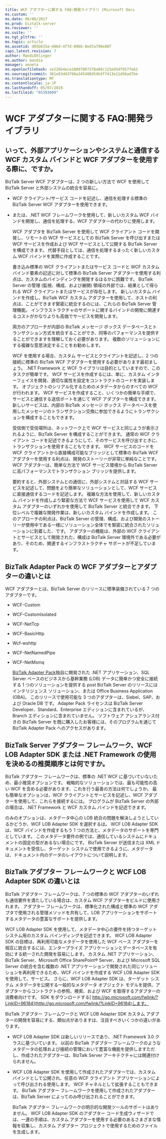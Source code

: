 ```yaml
---
title: WCF アダプターに関する FAQ:開発ライブラリ |Microsoft Docs
ms.custom: ''
ms.date: 06/08/2017
ms.prod: biztalk-server
ms.reviewer: ''
ms.suite: ''
ms.tgt_pltfrm: ''
ms.topic: article
ms.assetid: d05b635a-d46d-4f7d-896b-8ed7a799e80f
caps.latest.revision: 7
author: MandiOhlinger
ms.author: mandia
manager: anneta
ms.openlocfilehash: ce226b4eca18007087378a04c115e95df957fe62
ms.sourcegitcommit: 381e83d43796a345488d54b3f7413e11d56ad7be
ms.translationtype: MT
ms.contentlocale: ja-JP
ms.lasthandoff: 05/07/2019
ms.locfileid: "65393609"
---
```

# <a name="wcf-adapter-faq-development-libraries"></a>WCF アダプターに関する FAQ:開発ライブラリ
## <a name="when-does-it-make-more-sense-to-use-the-wcf-adapters-vs-a-wcf-custom-binding-to-communicate-with-an-external-application-or-system"></a>いって、外部アプリケーションやシステムと通信する WCF カスタム バインドと WCF アダプターを使用する際に、ですか。  
 BizTalk Server WCF アダプターは、2 つの新しい方法で WCF を使用して BizTalk Server と外部システムの統合を容易に。  
  
- WCF クライアント/サービス コードを記述し、通信を処理する標準の BizTalk Server WCF アダプターを使用できます。  
  
- または、.NET WCF フレームワークを使用して、新しいカスタム WCF バインドを開発し、通信を処理する、WCF アダプターの代わりに使用します。  
  
  WCF アダプタを BizTalk Server を使用して WCF クライアント コードを開発し、リモートの WCF サービスとしての BizTalk Server を呼び出すまたは WCF サービスを作成および WCF サービスとして公開する BizTalk Server を構成できます。 代替手段としては、通信を処理するまったく新しいカスタム WCF バインドを実際に作成することです。  
  
  書き込み標準の WCF クライアントまたはサービス コードと WCF カスタム バインド要素の記述に対して標準の BizTalk Server アダプターを使用する利点は、カスタムのバインディングを開発するはるかに困難です。 BizTalk Server の管理 (監視、構成、および展開) 領域の外部では、結果として得られる WCF クライアントまたはサービスが存在します。 新しいカスタム バインドを作成し、BizTalk WCF カスタム アダプターを使用して、ホストの利点は、ことができます緊密に統合するのには、これらの BizTalk Server 管理機能。 インフラストラクチャのサポートに関するバインドの開発に関連するコストがかなりよりも高価でサービスを開発します。  
  
  両方のアプローチが内部の BizTalk メッセージ ボックス データベースとトランザクション方式を統合することができ、同等のパフォーマンスを提供することができますを理解しておく必要があります。 複数のソリューションにする複雑な意思決定することをお勧めします。  
  
  WCF を使用する場合、カスタム サービスとクライアントを記述し、2 つの接続に標準の BizTalk WCF アダプターを使用する必要があります最初ましょう。 .NET Framework と WCF ライブラリは目的としていますので、このタスクが簡単です。 WCF サービスを作成するには、単に、カスタム インターフェイスを開発、適切な属性を設定をコントラクトのコードを実装します。 オブジェクトのシリアル化するためのメタデータからのすべての WCF が行われます。 WCF サービスを作成すること、いくつかの簡単な手順で、サービスと通信する送信ポートを通じて WCF アダプターを構成できます。 新しいサービスは、内部の BizTalk メッセージ ボックス データベースを使用したメッセージのトランザクション交換に参加できるようにトランザクションを構成することもできます。  
  
  受信側で受信場所は、ネットワーク上で WCF サービスと同じようが表示されるように、BizTalk Server を構成することができます。 通常の WCF クライアント コードを記述できるようにして、そのサービスを呼び出すときに、トランザクションを使用することもできます。 WCF サービスのコードを WCF クライアントから直接構成可能なブリッジとして標準の BizTalk WCF アダプターを使用する利点は、開発のストーリーが非常に単純なことです。 WCF アダプターは、簡単な方法で WCF サービス環境から BizTalk Server に高パフォーマンスでトランザクション ブリッジを提供します。  
  
  要約すると、外部システムとの通信に、外部システムと対話する WCF サービスを記述して、問題をより簡単なソリューションとして、WCF サービスに直接通信するコードを記述します。 複雑な方法を使用して、新しいカスタム バインドを作成しより緊密な方法で WCF サービスを使用して WCF カスタム アダプターのいずれかを使用して BizTalk Server と統合できます。 下位レベルで複雑な開発作業は、新しいカスタム バインドを作成します。 このアプローチの利点は、BizTalk Server の管理、構成、および開発のストーリーが使用中である一様にソリューション全体でを緊密に統合されたソリューションに到着した、です。 アダプターの機能は、外部の WCF クライアントとサービスとして開発された、構成は BizTalk Server 環境外である必要があり、そのため、関連するインフラストラクチャ サポートが不足しています。  
  
## <a name="what-are-the-differences-between-the-wcf-adapters-and-the-adapters-in-the-biztalk-adapter-pack"></a>BizTalk Adapter Pack の WCF アダプターとアダプターの違いとは  
 WCF アダプターとは、BizTalk Server のリリースに標準装備されている 7 つのアダプターです。  
  
- WCF-Custom  
  
- WCF-CustomIsolated  
  
- WCF-NetTcp  
  
- WCF-BasicHttp  
  
- Wcf-wshttp  
  
- WCF-NetNamedPipe  
  
- WCF-NetMsmq  
  
  [BizTalk Adapter Pack](http://www.microsoft.com/biztalk/en/us/adapter-pack.aspx)独自に開発された .NET アプリケーション、SQL Server ベースのビジネスから基幹業務 (LOB) データに簡単かつ安全に接続する 1 つのソリューションを提供する post BizTalk Server のリリースにはインテリジェンス ソリューション、または Office Business Application (OBA)。 このリリースで使用可能な 3 つのアダプターは、Siebel、SAP、および Oracle DB です。 Adapter Pack ライセンスは BizTalk Server Developer、Standard、Enterprise エディションに含まれているが、Branch エディションに含まれていません。 ソフトウェア アシュアランス付きの BizTalk Server を既に購入したお客様には、そのプログラムを通じて BizTalk Adapter Pack へのアクセスがあります。  
  
## <a name="what-is-the-recommended-order-for-deciding-to-use-the-biztalk-server-adapter-framework-the-wcf-lob-adapter-sdk-or-the-net-framework"></a>BizTalk Server アダプター フレームワーク、WCF LOB Adapter SDK または .NET Framework の使用を決めるの推奨順序とは何ですか。  
 BizTalk アダプター フレームワークは、標準の .NET WCF に基づいていないため、最小推奨オプションです。 戦略的なソリューションでは、最も可能性の高い WCF を含める必要があります、これを行う最善の方法は何でしょうか。 最も簡単なオプションは、WCF クライアントとサービスを記述し、WCF アダプターを使用して、これらを接続するには。 プログラムが BizTalk Server の外部の場合は、.NET Framework と WCF カスタム バインドを記述できます。  
  
 のみのオプションは、メタデータ中心の LOB 統合の問題を解決しようとしているかどうか、WCF LOB Adapter SDK を選択するは。 WCF LOB Adapter SDK は、WCF バインドを作成するもう 1 つの方法と、メタデータのサポートを専門としています。 このメタデータ要件の例では、通信しているシステムにドキュメントの固定の型があるない場合にです。 BizTalk Server が送信または XML ドキュメントを受信し、ターゲット システムで使用できるように、メタデータは、ドキュメント内のデータのレイアウトについて説明します。  
  
## <a name="what-are-the-differences-between-the-biztalk-adapter-framework-and-the-wcf-lob-adapter-sdk"></a>BizTalk アダプター フレームワークと WCF LOB Adapter SDK の違いとは  
 BizTalk アダプター フレームワークは、7 つの標準の WCF アダプターのいずれも通信要件を満たしている場合は、カスタム WCF アダプターをビルドに使用されます。 アダプター フレームワークは、標準化された構成と標準の WCF アダプタで使用される管理メソッドを共有して、LOB アプリケーションをサポートするメタデータの豊富なサポートを提供します。  
  
 WCF LOB Adapter SDK を使用して、メタデータ中心の要件を持つターゲット システム用のカスタム バインディングを記述できます。 WCF LOB Adapter SDK の目標は、再利用可能なメタデータを使用した WCF ベース アダプターを相互に統合するには、エンタープライズ アプリケーションとデータベースを有効にする統一された開発を容易にします。 カスタム .NET アプリケーション、BizTalk Server、Microsoft Office SharePoint® Server、および Microsoft SQL Server の統合を含む複数の .NET アプリケーションで開発された同じソリューションを再利用できるため、WCF バインドを作成する WCF LOB Adapter SDK を使用して、サービス。 さらに、WCF LOB Adapter SDK は、ターゲット システム メタデータを公開する一般的なメタデータ オブジェクト モデルを提供、アダプターからコントラクトの参照、検索、および WCF を取得するアダプターの消費者向けです。 SDK をダウンロードする[ http://go.microsoft.com/fwlink/?LinkID=96184](http://go.microsoft.com/fwlink/?LinkID=96184)します。  
  
 BizTalk アダプター フレームワークと WCF LOB Adapter SDK カスタム アダプターの開発を容易にする、類似点がありますは、注目すべきいくつかの違いがあります。  
  
- WCF LOB Adapter SDK は新しいリリースであり、.NET Framework 3.0 クラスに基づいています。 以前の BizTalk アダプター フレームワークのようなメタデータの処理および接続の管理において豊富な機能を提供しますただし、作成されたアダプターは、BizTalk Server アーキテクチャには関連付けられません。  
  
- WCF LOB Adapter SDK を使用して作成されたアダプターでは、カスタム バインドとして公開され、任意の WCF クライアント アプリケーションによって呼び出される使用します。 WCF チャネルとして拡張することもできます。 BizTalk アダプター フレームワークを使用して作成されたアダプターは、BizTalk Server によってのみ呼び出されることができます。  
  
  BizTalk アダプター フレームワークの明示的な開発ツールのサポートはありません。 WCF LOB Adapter SDK のアダプター コード生成ウィザードでは、一連の手順は、カスタム アダプターを使用する必要のあるさまざまな情報を収集し、カスタム アダプター プロジェクトで使用するためのファイルを生成します。